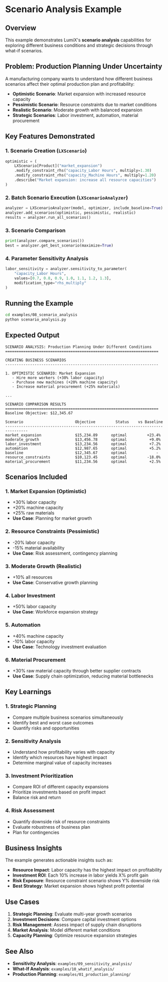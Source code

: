 # Scenario Analysis Example

## Overview

This example demonstrates LumiX's **scenario analysis** capabilities for exploring different business conditions and strategic decisions through what-if scenarios.

## Problem: Production Planning Under Uncertainty

A manufacturing company wants to understand how different business scenarios affect their optimal production plan and profitability:

- **Optimistic Scenario**: Market expansion with increased resource capacity
- **Pessimistic Scenario**: Resource constraints due to market conditions
- **Realistic Scenario**: Moderate growth with balanced expansion
- **Strategic Scenarios**: Labor investment, automation, material procurement

## Key Features Demonstrated

### 1. Scenario Creation (`LXScenario`)

```python
optimistic = (
    LXScenario[Product]("market_expansion")
    .modify_constraint_rhs("capacity_Labor Hours", multiply=1.30)
    .modify_constraint_rhs("capacity_Machine Hours", multiply=1.20)
    .describe("Market expansion: increase all resource capacities")
)
```

### 2. Batch Scenario Execution (`LXScenarioAnalyzer`)

```python
analyzer = LXScenarioAnalyzer(model, optimizer, include_baseline=True)
analyzer.add_scenarios(optimistic, pessimistic, realistic)
results = analyzer.run_all_scenarios()
```

### 3. Scenario Comparison

```python
print(analyzer.compare_scenarios())
best = analyzer.get_best_scenario(maximize=True)
```

### 4. Parameter Sensitivity Analysis

```python
labor_sensitivity = analyzer.sensitivity_to_parameter(
    "capacity_Labor Hours",
    values=[0.7, 0.8, 0.9, 1.0, 1.1, 1.2, 1.3],
    modification_type="rhs_multiply"
)
```

## Running the Example

```bash
cd examples/08_scenario_analysis
python scenario_analysis.py
```

## Expected Output

```
SCENARIO ANALYSIS: Production Planning Under Different Conditions
====================================================================

CREATING BUSINESS SCENARIOS
--------------------------------------------------------------------

1. OPTIMISTIC SCENARIO: Market Expansion
   - Hire more workers (+30% labor capacity)
   - Purchase new machines (+20% machine capacity)
   - Increase material procurement (+25% materials)

...

SCENARIO COMPARISON RESULTS
====================================================================
Baseline Objective: $12,345.67

Scenario                       Objective         Status    vs Baseline
--------------------------------------------------------------------------------
market_expansion               $15,234.89      optimal         +23.4%
moderate_growth                $13,456.78      optimal          +9.0%
labor_investment               $13,234.56      optimal          +7.2%
automation                     $12,987.65      optimal          +5.2%
baseline                       $12,345.67      optimal             -
resource_constraints           $10,123.45      optimal         -18.0%
material_procurement           $11,234.56      optimal          +2.5%
```

## Scenarios Included

### 1. **Market Expansion** (Optimistic)
- +30% labor capacity
- +20% machine capacity
- +25% raw materials
- **Use Case**: Planning for market growth

### 2. **Resource Constraints** (Pessimistic)
- -20% labor capacity
- -15% material availability
- **Use Case**: Risk assessment, contingency planning

### 3. **Moderate Growth** (Realistic)
- +10% all resources
- **Use Case**: Conservative growth planning

### 4. **Labor Investment**
- +50% labor capacity
- **Use Case**: Workforce expansion strategy

### 5. **Automation**
- +40% machine capacity
- -10% labor capacity
- **Use Case**: Technology investment evaluation

### 6. **Material Procurement**
- +30% raw material capacity through better supplier contracts
- **Use Case**: Supply chain optimization, reducing material bottlenecks

## Key Learnings

### 1. Strategic Planning
- Compare multiple business scenarios simultaneously
- Identify best and worst case outcomes
- Quantify risks and opportunities

### 2. Sensitivity Analysis
- Understand how profitability varies with capacity
- Identify which resources have highest impact
- Determine marginal value of capacity increases

### 3. Investment Prioritization
- Compare ROI of different capacity expansions
- Prioritize investments based on profit impact
- Balance risk and return

### 4. Risk Assessment
- Quantify downside risk of resource constraints
- Evaluate robustness of business plan
- Plan for contingencies

## Business Insights

The example generates actionable insights such as:

- **Resource Impact**: Labor capacity has the highest impact on profitability
- **Investment ROI**: Each 10% increase in labor yields X% profit gain
- **Risk Exposure**: Resource constraint scenario shows Y% downside risk
- **Best Strategy**: Market expansion shows highest profit potential

## Use Cases

1. **Strategic Planning**: Evaluate multi-year growth scenarios
2. **Investment Decisions**: Compare capital investment options
3. **Risk Management**: Assess impact of supply chain disruptions
4. **Market Analysis**: Model different market conditions
5. **Capacity Planning**: Optimize resource expansion strategies

## See Also

- **Sensitivity Analysis**: `examples/09_sensitivity_analysis/`
- **What-If Analysis**: `examples/10_whatif_analysis/`
- **Production Planning**: `examples/01_production_planning/`
